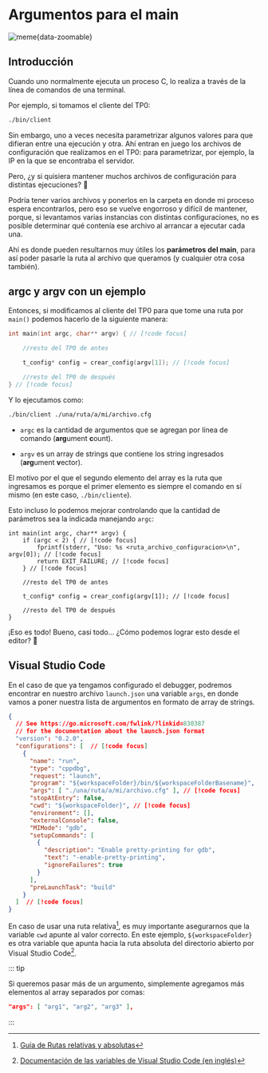 # Argumentos para el main

![meme](/img/guias/programacion/main/meme.jpg){data-zoomable}

## Introducción

Cuando uno normalmente ejecuta un proceso C, lo realiza a través de la línea de
comandos de una terminal.

Por ejemplo, si tomamos el cliente del TP0:

```bash
./bin/client
```

Sin embargo, uno a veces necesita parametrizar algunos valores para que difieran
entre una ejecución y otra. Ahí entran en juego los archivos de configuración
que realizamos en el TP0: para parametrizar, por ejemplo, la IP en la que se
encontraba el servidor.

Pero, ¿y si quisiera mantener muchos archivos de configuración para distintas
ejecuciones? :thinking:

Podría tener varios archivos y ponerlos en la carpeta en donde mi proceso espera
encontrarlos, pero eso se vuelve engorroso y difícil de mantener, porque, si
levantamos varias instancias con distintas configuraciones, no es posible
determinar qué contenía ese archivo al arrancar a ejecutar cada una.

Ahí es donde pueden resultarnos muy útiles los **parámetros del main**, para así
poder pasarle la ruta al archivo que queramos (y cualquier otra cosa también).

## argc y argv con un ejemplo

Entonces, si modificamos al cliente del TP0 para que tome una ruta por `main()`
podemos hacerlo de la siguiente manera:

```c
int main(int argc, char** argv) { // [!code focus]

    //resto del TP0 de antes

    t_config* config = crear_config(argv[1]); // [!code focus]

    //resto del TP0 de después
} // [!code focus]
```

Y lo ejecutamos como:

```bash
./bin/client ./una/ruta/a/mi/archivo.cfg
```

- `argc` es la cantidad de argumentos que se agregan por línea de comando
  (**arg**ument **c**ount).

- `argv` es un array de strings que contiene los string ingresados (**arg**ument
  **v**ector).

El motivo por el que el segundo elemento del array es la ruta que ingresamos es
porque el primer elemento es siempre el comando en sí mismo (en este caso,
`./bin/cliente`).

Esto incluso lo podemos mejorar controlando que la cantidad de parámetros sea la
indicada manejando `argc`:

```c{2-5}
int main(int argc, char** argv) {
    if (argc < 2) { // [!code focus]
        fprintf(stderr, "Uso: %s <ruta_archivo_configuracion>\n", argv[0]); // [!code focus]
        return EXIT_FAILURE; // [!code focus]
    } // [!code focus]

    //resto del TP0 de antes

    t_config* config = crear_config(argv[1]); // [!code focus]

    //resto del TP0 de después
}
```

¡Eso es todo! Bueno, casi todo... ¿Cómo podemos lograr esto desde el editor?
:thinking:

## Visual Studio Code

En el caso de que ya tengamos configurado el debugger, podremos encontrar en
nuestro archivo `launch.json` una variable `args`, en donde vamos a
poner nuestra lista de argumentos en formato de array de strings.

```json
{
  // See https://go.microsoft.com/fwlink/?linkid=830387
  // for the documentation about the launch.json format
  "version": "0.2.0",
  "configurations": [  // [!code focus]
    {
      "name": "run",
      "type": "cppdbg",
      "request": "launch",
      "program": "${workspaceFolder}/bin/${workspaceFolderBasename}",
      "args": [ "./una/ruta/a/mi/archivo.cfg" ], // [!code focus]
      "stopAtEntry": false,
      "cwd": "${workspaceFolder}", // [!code focus]
      "environment": [],
      "externalConsole": false,
      "MIMode": "gdb",
      "setupCommands": [
        {
          "description": "Enable pretty-printing for gdb",
          "text": "-enable-pretty-printing",
          "ignoreFailures": true
        }
      ],
      "preLaunchTask": "build"
    }
  ]  // [!code focus]
}
```

En caso de usar una ruta relativa[^1], es muy importante
asegurarnos que la variable `cwd` apunte al valor correcto. En este ejemplo,
`${workspaceFolder}` es otra variable que apunta hacia la ruta absoluta del
directorio abierto por Visual Studio Code[^2].

::: tip

Si queremos pasar más de un argumento, simplemente agregamos más elementos al
array separados por comas:

```json
"args": [ "arg1", "arg2", "arg3" ],
```

:::

[^1]: [Guía de Rutas relativas y absolutas](/guias/consola/rutas)

[^2]: [Documentación de las variables de Visual Studio Code (en inglés)](https://code.visualstudio.com/docs/editor/variables-reference)
